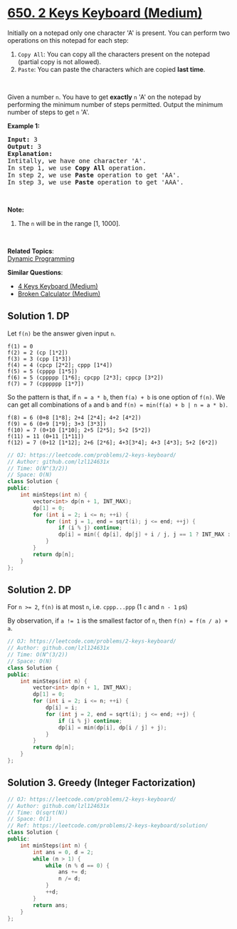 # [650. 2 Keys Keyboard (Medium)](https://leetcode.com/problems/2-keys-keyboard/submissions/)

<p>Initially on a notepad only one character 'A' is present. You can perform two operations on this notepad for each step:</p>

<ol>
	<li><code>Copy All</code>: You can copy all the characters present on the notepad (partial copy is not allowed).</li>
	<li><code>Paste</code>: You can paste the characters which are copied <b>last time</b>.</li>
</ol>

<p>&nbsp;</p>

<p>Given a number <code>n</code>. You have to get <b>exactly</b> <code>n</code> 'A' on the notepad by performing the minimum number of steps permitted. Output the minimum number of steps to get <code>n</code> 'A'.</p>

<p><b>Example 1:</b></p>

<pre><b>Input:</b> 3
<b>Output:</b> 3
<b>Explanation:</b>
Intitally, we have one character 'A'.
In step 1, we use <b>Copy All</b> operation.
In step 2, we use <b>Paste</b> operation to get 'AA'.
In step 3, we use <b>Paste</b> operation to get 'AAA'.
</pre>

<p>&nbsp;</p>

<p><b>Note:</b></p>

<ol>
	<li>The <code>n</code> will be in the range [1, 1000].</li>
</ol>

<p>&nbsp;</p>


**Related Topics**:  
[Dynamic Programming](https://leetcode.com/tag/dynamic-programming/)

**Similar Questions**:
* [4 Keys Keyboard (Medium)](https://leetcode.com/problems/4-keys-keyboard/)
* [Broken Calculator (Medium)](https://leetcode.com/problems/broken-calculator/)

## Solution 1. DP

Let `f(n)` be the answer given input `n`.

```
f(1) = 0
f(2) = 2 (cp [1*2])
f(3) = 3 (cpp [1*3])
f(4) = 4 (cpcp [2*2]; cppp [1*4])
f(5) = 5 (cpppp [1*5])
f(6) = 5 (cppppp [1*6]; cpcpp [2*3]; cppcp [3*2])
f(7) = 7 (cpppppp [1*7])
```

So the pattern is that, if `n = a * b`, then `f(a) + b` is one option of `f(n)`. We can get all combinations of `a` and `b` and `f(n) = min(f(a) + b | n = a * b)`.

```
f(8) = 6 (0+8 [1*8]; 2+4 [2*4]; 4+2 [4*2])
f(9) = 6 (0+9 [1*9]; 3+3 [3*3])
f(10) = 7 (0+10 [1*10]; 2+5 [2*5]; 5+2 [5*2])
f(11) = 11 (0+11 [1*11])
f(12) = 7 (0+12 [1*12]; 2+6 [2*6]; 4+3[3*4]; 4+3 [4*3]; 5+2 [6*2])
```

```cpp
// OJ: https://leetcode.com/problems/2-keys-keyboard/
// Author: github.com/lzl124631x
// Time: O(N^(3/2))
// Space: O(N)
class Solution {
public:
    int minSteps(int n) {
        vector<int> dp(n + 1, INT_MAX);
        dp[1] = 0;
        for (int i = 2; i <= n; ++i) {
            for (int j = 1, end = sqrt(i); j <= end; ++j) {
                if (i % j) continue;
                dp[i] = min({ dp[i], dp[j] + i / j, j == 1 ? INT_MAX : (dp[i / j] + j) });
            }
        }
        return dp[n];
    }
};
```

## Solution 2. DP

For `n >= 2`, `f(n)` is at most `n`, i.e. `cppp...ppp` (1 `c` and `n - 1` `p`s)

By observation, if `a != 1` is the smallest factor of `n`, then `f(n) = f(n / a) + a`.

```cpp
// OJ: https://leetcode.com/problems/2-keys-keyboard/
// Author: github.com/lzl124631x
// Time: O(N^(3/2))
// Space: O(N)
class Solution {
public:
    int minSteps(int n) {
        vector<int> dp(n + 1, INT_MAX);
        dp[1] = 0;
        for (int i = 2; i <= n; ++i) {
            dp[i] = i;
            for (int j = 2, end = sqrt(i); j <= end; ++j) {
                if (i % j) continue;
                dp[i] = min(dp[i], dp[i / j] + j);
            }
        }
        return dp[n];
    }
};
```

## Solution 3. Greedy (Integer Factorization)

```cpp
// OJ: https://leetcode.com/problems/2-keys-keyboard/
// Author: github.com/lzl124631x
// Time: O(sqrt(N))
// Space: O(1)
// Ref: https://leetcode.com/problems/2-keys-keyboard/solution/
class Solution {
public:
    int minSteps(int n) {
        int ans = 0, d = 2;
        while (n > 1) {
            while (n % d == 0) {
                ans += d;
                n /= d;
            }
            ++d;
        }
        return ans;
    }
};
```